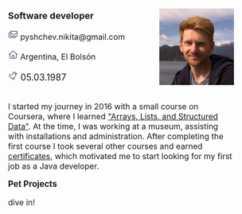 <body>
<div style="align-content: center">
    <div style="margin-left: 25px; margin-top: 25px; margin-right: 25px">
        <div style="display: flex;max-width: 600px">
            <div style="flex:1; font-size: large; text-align: left;
                    margin-right: 10px; min-width: 230px">
               <!-- <p style="color: chocolate; font-size: x-large; font-weight: bold">Pyshchev Nikita</p> -->
                <p style="font-weight: bold">Software developer</p>
                <p style="font-size: medium">
                    <img src="static/icons/email.png" alt="photo style" width="20">
                    pyshchev.nikita@gmail.com</p>
                <p style="font-size: medium">
                    <img src="static/icons/home.png" alt="photo style" width="20">
                    Argentina, El Bolsón
                </p>
                <p>
                    <img src="static/icons/bird.png" alt="photo style" width="20">
                    <span>05.03.1987</span>
                </p>
            </div>
            <div style="max-width: 150px; flex:1">
                <p><img src="static/images/main.png" alt="main photo"></p>
            </div>
        </div>
        <div style="font-size: medium;">
            <p>
                I started my journey in 2016 with a small course on Coursera, where I learned
                <a href="static/file/courses/CourseraHJNNTR3SYD3C.pdf" target="blank">"Arrays, Lists, and Structured Data"</a>. 
                At the time, I was working at a museum, assisting with installations and administration. After completing the first course 
                I took several other courses and earned 
                <a href="static/views/certifications.html" target="blank">certificates</a>, 
                which motivated me to start looking for my first job as a Java developer.
            </p>
            <p>
            </p>
        </div>
        <div>
            <p style="font-weight: bold; font-size: larger">Pet Projects</p>
            <p style="font-size: medium;>
                All projects are not intended for production use; they are meant for informational purposes only. 
                If you'd like to use them, feel free to go ahead—just copy, paste, and 
                <a href="static/views/petprojects.html" target="blank">dive in</a>!
            </p>
        </div>
    </div>
</div>
</body>
